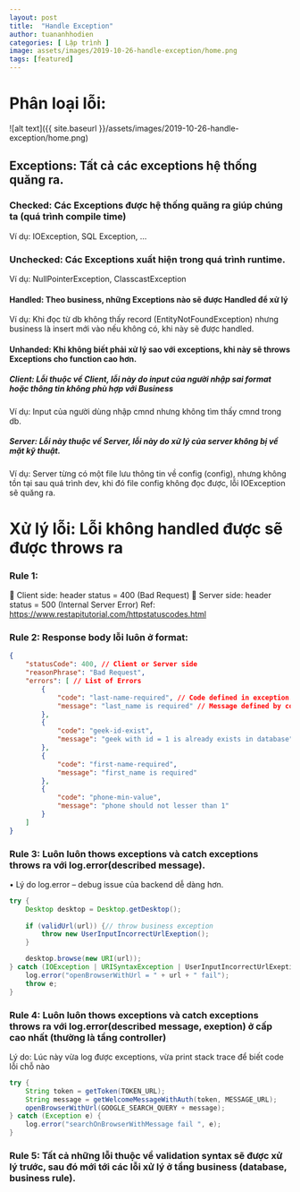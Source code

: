 ```yaml
---
layout: post
title:  "Handle Exception"
author: tuananhhodien
categories: [ Lập trình ]
image: assets/images/2019-10-26-handle-exception/home.png
tags: [featured]
---
```


# Phân loại lỗi:
![alt text]({{ site.baseurl }}/assets/images/2019-10-26-handle-exception/home.png)
## Exceptions: Tất cả các exceptions hệ thống quăng ra.
### Checked: Các Exceptions được hệ thống quăng ra giúp chúng ta (quá trình compile time)
Ví dụ: IOException, SQL Exception, …
### Unchecked: Các Exceptions xuất hiện trong quá trình runtime.
Ví dụ: NullPointerException, ClasscastException
#### Handled: Theo business, những Exceptions nào sẽ được Handled để xử lý
Ví dụ: Khi đọc từ db không thấy record (EntityNotFoundException) nhưng business là insert mới vào nếu không có, khi này sẽ được handled.
#### Unhanded: Khi không biết phải xử lý sao với exceptions, khi này sẽ throws Exceptions cho function cao hơn.
##### Client: Lỗi thuộc về Client, lỗi này do input của người nhập sai format hoặc thông tin không phù hợp với Business
Ví dụ: Input của người dùng nhập cmnd nhưng không tìm thấy cmnd trong db.
##### Server: Lỗi này thuộc về Server, lỗi này do xử lý của server không bị về mặt kỹ thuật.
Ví dụ: Server từng có một file lưu thông tin về config (config), nhưng không tồn tại sau quá trình dev, khi đó file config không đọc được, lỗi IOException sẽ quăng ra.
# Xử lý lỗi: Lỗi không handled được sẽ được throws ra
### Rule 1: 
	Client side: header status = 400 (Bad Request)
	Server side: header status = 500 (Internal Server Error)
Ref: https://www.restapitutorial.com/httpstatuscodes.html
### Rule 2: Response body lỗi luôn ở format:
```json
{
    "statusCode": 400, // Client or Server side 
    "reasonPhrase": "Bad Request",
    "errors": [ // List of Errors 
        {
            "code": "last-name-required", // Code defined in exception.properties 
            "message": "last_name is required" // Message defined by code in exception.properties
        },
        {
            "code": "geek-id-exist",
            "message": "geek with id = 1 is already exists in database"
        },
        {
            "code": "first-name-required",
            "message": "first_name is required"
        },
        {
            "code": "phone-min-value",
            "message": "phone should not lesser than 1"
        }
    ]
}
```
### Rule 3: Luôn luôn thows exceptions và catch exceptions throws ra với log.error(described message).
•	Lý do log.error – debug issue của backend dễ dàng hơn.
```java
try {
    Desktop desktop = Desktop.getDesktop();
    
    if (validUrl(url)) {// throw business exception
        throw new UserInputIncorrectUrlExeption();
    } 

    desktop.browse(new URI(url));
} catch (IOException | URISyntaxException | UserInputIncorrectUrlExeption e) {
    log.error("openBrowserWithUrl = " + url + " fail");
    throw e;
}
```
### Rule 4: Luôn luôn thows exceptions và catch exceptions throws ra với log.error(described message, exeption) ở cấp cao nhất (thường là tầng controller)
Lý do: Lúc này vừa log được exceptions, vừa print stack trace để biết code lỗi chỗ nào
```java
try {
    String token = getToken(TOKEN_URL);
    String message = getWelcomeMessageWithAuth(token, MESSAGE_URL);
    openBrowserWithUrl(GOOGLE_SEARCH_QUERY + message);
} catch (Exception e) {
    log.error("searchOnBrowserWithMessage fail ", e); 
}
```
### Rule 5: Tất cả những lỗi thuộc về validation syntax sẽ được xử lý trước, sau đó mới tới các lỗi xử lý ở tầng business (database, business rule).